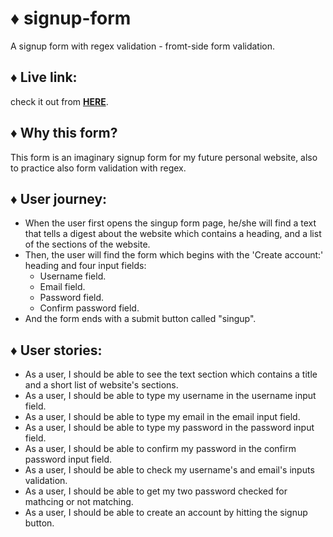 # ♦ signup-form
A signup form with regex validation - fromt-side form validation.

## ♦ Live link:
check it out from **[HERE](https://moustf.github.io/signup-form/)**.

## ♦ Why this form?

This form is an imaginary signup form for my future personal website, also to practice also form validation with regex.

## ♦ User journey:
- When the user first opens the singup form page, he/she will find a text that tells a digest about the website which contains a heading, and a list of the sections of the website.
- Then, the user will find the form which begins with the 'Create account:' heading and four input fields: 
  - Username field.
  - Email field.
  - Password field.
  - Confirm password field.
- And the form ends with a submit button called "singup".

## ♦ User stories:
- As a user, I should be able to see the text section which contains a title and a short list of website's sections.
- As a user, I should be able to type my username in the username input field.
- As a user, I should be able to type my email in the email input field.
- As a user, I should be able to type my password in the password input field.
- As a user, I should be able to confirm my password in the confirm password input field.
- As a user, I should be able to check my username's and email's inputs validation.
- As a user, I should be able to get my two password checked for mathcing or not matching.
- As a user, I should be able to create an account by hitting the signup button.